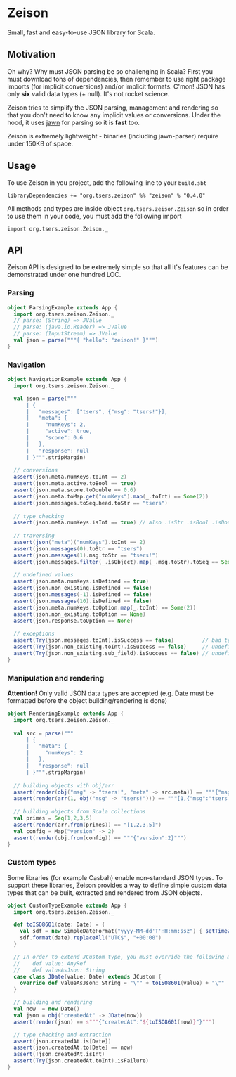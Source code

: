 # Zeison

Small, fast and easy-to-use JSON library for Scala.

## Motivation

Oh why? Why must JSON parsing be so challenging in Scala? First you must
download tons of dependencies, then remember to use right package imports (for
implicit conversions) and/or implicit formats. C'mon! JSON has only **six** 
valid data types (+ null). It's not rocket science.

Zeison tries to simplify the JSON parsing, management and rendering so that
you don't need to know any implicit values or conversions. Under the hood, it 
uses [jawn](https://github.com/non/jawn) for parsing so it is **fast** too.

Zeison is extremely lightweight - binaries (including jawn-parser) require under 
150KB of space.


## Usage

To use Zeison in you project, add the following line to your `build.sbt`

    libraryDependencies += "org.tsers.zeison" %% "zeison" % "0.4.0"

All methods and types are inside object `org.tsers.zeison.Zeison` so in order to
use them in your code, you must add the following import

    import org.tsers.zeison.Zeison._

## API

Zeison API is designed to be extremely simple so that all it's features can be
demonstrated under one hundred LOC.

### Parsing

```scala
object ParsingExample extends App {
  import org.tsers.zeison.Zeison._
  // parse: (String) => JValue
  // parse: (java.io.Reader) => JValue
  // parse: (InputStream) => JValue
  val json = parse("""{ "hello": "zeison!" }""")
}
```

### Navigation

```scala
object NavigationExample extends App {
  import org.tsers.zeison.Zeison._

  val json = parse("""
      | {
      |   "messages": ["tsers", {"msg": "tsers!"}],
      |   "meta": {
      |     "numKeys": 2,
      |     "active": true,
      |     "score": 0.6
      |   },
      |   "response": null
      | }""".stripMargin)
  
  // conversions
  assert(json.meta.numKeys.toInt == 2)
  assert(json.meta.active.toBool == true)
  assert(json.meta.score.toDouble == 0.6)
  assert(json.meta.toMap.get("numKeys").map(_.toInt) == Some(2))
  assert(json.messages.toSeq.head.toStr == "tsers")
  
  // type checking
  assert(json.meta.numKeys.isInt == true) // also .isStr .isBool .isDouble .isArray .isObject .isNull .isDefined
  
  // traversing
  assert(json("meta")("numKeys").toInt == 2)
  assert(json.messages(0).toStr == "tsers")
  assert(json.messages(1).msg.toStr == "tsers!")
  assert(json.messages.filter(_.isObject).map(_.msg.toStr).toSeq == Seq("tsers!"))
  
  // undefined values
  assert(json.meta.numKeys.isDefined == true)
  assert(json.non_existing.isDefined == false)
  assert(json.messages(-1).isDefined == false)
  assert(json.messages(10).isDefined == false)
  assert(json.meta.numKeys.toOption.map(_.toInt) == Some(2))
  assert(json.non_existing.toOption == None)
  assert(json.response.toOption == None)
  
  // exceptions
  assert(Try(json.messages.toInt).isSuccess == false)         // bad type cast
  assert(Try(json.non_existing.toInt).isSuccess == false)     // undefined has no value
  assert(Try(json.non_existing.sub_field).isSuccess == false) // undefined has no member x
}
```

### Manipulation and rendering

**Attention!** Only valid JSON data types are accepted (e.g. Date must be formatted before
the object building/rendering is done)

```scala
object RenderingExample extends App {
  import org.tsers.zeison.Zeison._
  
  val src = parse("""
      | {
      |   "meta": {
      |     "numKeys": 2
      |   },
      |   "response": null
      | }""".stripMargin)
  
  // building objects with obj/arr
  assert(render(obj("msg" -> "tsers!", "meta" -> src.meta)) == """{"msg":"tsers!","meta":{"numKeys":2}}""")
  assert(render(arr(1, obj("msg" -> "tsers!"))) == """[1,{"msg":"tsers!"}]""")
  
  // building objects from Scala collections
  val primes = Seq(1,2,3,5)
  assert(render(arr.from(primes)) == "[1,2,3,5]")
  val config = Map("version" -> 2)
  assert(render(obj.from(config)) == """{"version":2}""")
}
```

### Custom types

Some libraries (for example Casbah) enable non-standard JSON types. To support 
these libraries, Zeison provides a way to define simple custom data types that 
can be built, extracted and rendered from JSON objects. 

```scala
object CustomTypeExample extends App {
  import org.tsers.zeison.Zeison._

  def toISO8601(date: Date) = {
    val sdf = new SimpleDateFormat("yyyy-MM-dd'T'HH:mm:ssz") { setTimeZone(TimeZone.getTimeZone("UTC")) }
    sdf.format(date).replaceAll("UTC$", "+00:00")
  }

  // In order to extend JCustom type, you must override the following methods:
  //    def value: AnyRef
  //    def valueAsJson: String
  case class JDate(value: Date) extends JCustom {
    override def valueAsJson: String = "\"" + toISO8601(value) + "\""
  }

  // building and rendering
  val now  = new Date()
  val json = obj("createdAt" -> JDate(now))
  assert(render(json) == s"""{"createdAt":"${toISO8601(now)}"}""")

  // type checking and extraction
  assert(json.createdAt.is[Date])
  assert(json.createdAt.to[Date] == now)
  assert(!json.createdAt.isInt)
  assert(Try(json.createdAt.toInt).isFailure)
}
``` 
